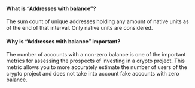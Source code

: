 #### What is “Addresses with balance”?

The sum count of unique addresses holding any amount of native units as of the end of that interval. Only native units are considered.

#### Why is “Addresses with balance” important?

The number of accounts with a non-zero balance is one of the important metrics for assessing the prospects of investing in a crypto project. This metric allows you to more accurately estimate the number of users of the crypto project and does not take into account fake accounts with zero balance.